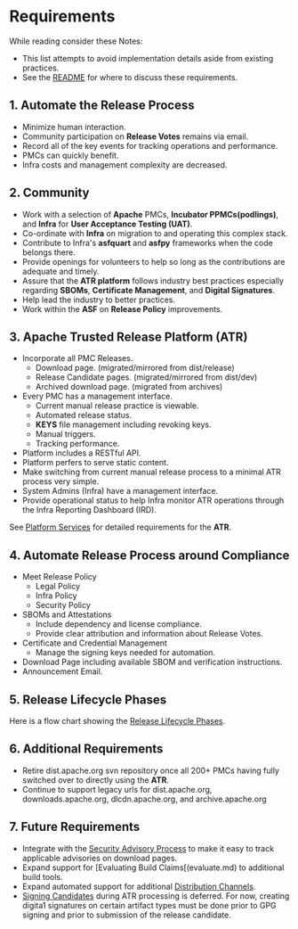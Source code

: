 # Requirements

While reading consider these Notes:

- This list attempts to avoid implementation details aside from existing practices.
- See the [README](../README.md) for where to discuss these requirements.

## 1. Automate the Release Process

   - Minimize human interaction.
   - Community participation on **Release Votes** remains via email.
   - Record all of the key events for tracking operations and performance.
   - PMCs can quickly benefit.
   - Infra costs and management complexity are decreased.

## 2. Community

   - Work with a selection of **Apache** PMCs, **Incubator PPMCs(podlings)**, and **Infra** for **User Acceptance Testing (UAT)**.
   - Co-ordinate with **Infra** on migration to and operating this complex stack.
   - Contribute to Infra's **asfquart** and **asfpy** frameworks when the code belongs there.
   - Provide openings for volunteers to help so long as the contributions are adequate and timely.
   - Assure that the **ATR platform** follows industry best practices especially regarding **SBOMs**,
     **Certificate Management**, and **Digital Signatures**.
   - Help lead the industry to better practices.
   - Work within the **ASF** on **Release Policy** improvements. 

## 3. Apache Trusted Release Platform (ATR)

   - Incorporate all PMC Releases.
     - Download page. (migrated/mirrored from dist/release)
     - Release Candidate pages. (migrated/mirrored from dist/dev)
     - Archived download page. (migrated from archives)
   - Every PMC has a management interface.
     - Current manual release practice is viewable.
     - Automated release status.
     - **KEYS** file management including revoking keys.
     - Manual triggers.
     - Tracking performance.
   - Platform includes a RESTful API.
   - Platform perfers to serve static content.
   - Make switching from current manual release process to a minimal ATR process very simple.
   - System Admins (Infra) have a management interface.
   - Provide operational status to help Infra monitor ATR operations through the Infra Reporting Dashboard (IRD).

   See [Platform Services](./platform.md) for detailed requirements for the **ATR**.

## 4. Automate Release Process around Compliance

   - Meet Release Policy
     - Legal Policy
     - Infra Policy
     - Security Policy
   - SBOMs and Attestations
     - Include dependency and license compliance.
     - Provide clear attribution and information about Release Votes.
   - Certificate and Credential Management
     - Manage the signing keys needed for automation.
   - Download Page including available SBOM and verification instructions.
   - Announcement Email.

## 5. Release Lifecycle Phases

   Here is a flow chart showing the [Release Lifecycle Phases](lifecycle.md).

## 6. Additional Requirements

   - Retire dist.apache.org svn repository once all 200+ PMCs having fully switched over to directly using the **ATR**.
   - Continue to support legacy urls for dist.apache.org, downloads.apache.org, dlcdn.apache.org, and archive.apache.org

## 7. Future Requirements

   - Integrate with the [Security Advisory Process](advisory-process.md) to make it easy to track applicable advisories on download pages.
   - Expand support for [Evaluating Build Claims[(evaluate.md) to additional build tools.
   - Expand automated support for additional [Distribution Channels](distributions.md).
   - [Signing Candidates](./digital-signatures.md) during ATR processing is deferred. For now, creating digita1 signatures on certain artifact types
     must be done prior to GPG signing and prior to submission of the release candidate.

